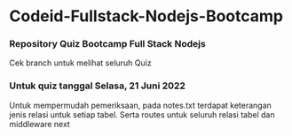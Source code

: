 # Codeid-Fullstack-Nodejs-Bootcamp
### Repository Quiz Bootcamp Full Stack Nodejs
Cek branch untuk melihat seluruh Quiz

### Untuk quiz tanggal Selasa, 21 Juni 2022
Untuk mempermudah pemeriksaan, pada notes.txt terdapat keterangan jenis relasi untuk setiap tabel. Serta routes untuk seluruh relasi tabel dan middleware next